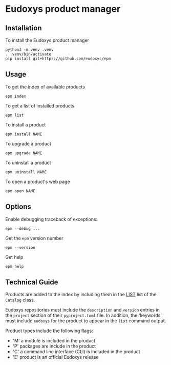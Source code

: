 # Eudoxys product manager

## Installation

To install the Eudoxys product manager

    python3 -m venv .venv
    . .venv/bin/activate
    pip install git+https://github.com/eudoxys/epm

## Usage

To get the index of available products

    epm index

To get a list of installed products

    epm list

To install a product

    epm install NAME

To upgrade a product

    epm upgrade NAME

To uninstall a product

    epm uninstall NAME

To open a product's web page

    epm open NAME

## Options

Enable debugging traceback of exceptions:

    epm --debug ...

Get the `epm` version number

    epm --version

Get help

    epm help

## Technical Guide

Products are added to the index by including them in the [LIST](https://github.com/eudoxys/epm/blob/main/epm/catalog.py#L16) list of the `Catalog` class.

Eudoxys repositories must include the `description` and `version` entries in the `project` section of their `pyproject.toml` file. In addition, the 'keywords' must include `eudoxys` for the product to appear in the `list` command output.

Product types include the following flags:

- 'M' a module is included in the product
- 'P' packages are include in the product
- 'C' a command line interface (CLI) is included in the product
- 'E' product is an official Eudoxys release
